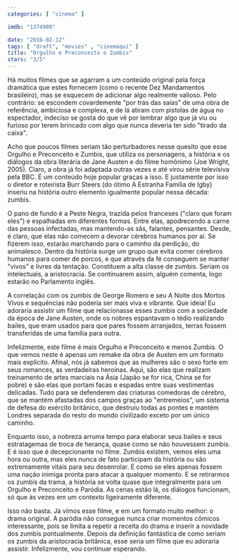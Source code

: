 ```yaml
---
categories: [ "cinema" ]

imdb: "1374989"

date: "2016-02-12"
tags: [ "draft", "movies" , "cinemaqui" ]
title: "Orgulho e Preconceito e Zumbis"
stars: "3/5"
---
```

Há muitos filmes que se agarram a um conteúdo original pela força dramática que estes fornecem (como o recente Dez Mandamentos brasileiro), mas se esquecem de adicionar algo realmente valioso. Pelo contrário: se escondem covardemente "por trás das saias" de uma obra de referência, ambiciosa e complexa, e de lá atiram com pistolas de água no espectador, indeciso se gosta do que vê por lembrar algo que já viu ou furioso por terem brincado com algo que nunca deveria ter sido "tirado da caixa".

Acho que poucos filmes seriam tão perturbadores nesse quesito que esse Orgulho e Preconceito e Zumbis, que utiliza os personagens, a história e os diálogos da obra literária de Jane Austen e do filme homônimo (Joe Wright, 2005). Claro, a obra já foi adaptada outras vezes e até virou série televisiva pela BBC. É um conteúdo hoje popular graças a isso. E justamente por isso o diretor e roteirista Burr Steers (do ótimo A Estranha Família de Igby) inseriu na história outro elemento igualmente popular nessa década: zumbis.

O pano de fundo é a Peste Negra, trazida pelos franceses ("claro que foram eles") e espalhadas em diferentes formas. Entre elas, apodrecendo a carne das pessoas infectadas, mas mantendo-as sãs, falantes, pensantes. Desde, é claro, que elas não comecem a devorar cérebros humanos por aí. Se fizerem isso, estarão marchando para o caminho da perdição, do animalesco. Dentro da história surge um grupo que evita comer cérebros humanos para comer de porcos, e que através da fé conseguem se manter "vivos" e livres da tentação. Constituem a alta classe de zumbis. Seriam os intelectuais, a aristocracia. Se continuarem assim, alguém comenta, logo estarão no Parlamento inglês.

A correlação com os zumbis de George Romero e seu A Noite dos Mortos Vivos e sequências não poderia ser mais viva e vibrante. Que ideia! Eu adoraria assistir um filme que relacionasse esses zumbis com a sociedade da época de Jane Austen, onde os nobres espantavam o tédio realizando bailes, que eram usados para que pares fossem arranjados, terras fossem transferidas de uma família para outra.

Infelizmente, este filme é mais Orgulho e Preconceito e menos Zumbis. O que vemos neste é apenas um remake da obra de Austen em um formato mais explícito. Afinal, nós já sabemos que as mulheres são o sexo forte em seus romances, as verdadeiras heroínas. Aqui, são elas que realizam treinamento de artes marciais na Ásia (Japão se for rica, China se for pobre) e são elas que portam facas e espadas entre suas vestimentas delicadas. Tudo para se defenderem das criaturas comedoras de cérebro, que se mantém afastadas dos campos graças ao "entremeios", um sistema de defesa do exército britânico, que destruiu todas as pontes e mantém Londres separada do resto do mundo civilizado exceto por um único caminho.

Enquanto isso, a nobreza arruma tempo para elaborar seus bailes e seus estratagemas de troca de herança, quase como se não houvessem zumbis. E é isso que é decepcionante no filme. Zumbis existem, vemos eles uma hora ou outra, mas eles nunca de fato participam da história ou são extremamente vitais para seu desenrolar. É como se eles apenas fossem uma nação inimiga pronta para atacar a qualquer momento. E se retirarmos os zumbis da trama, a história se volta quase que integralmente para um Orgulho e Preconceito e Paródia. As cenas estão lá, os diálogos funcionam, só que às vezes em um contexto ligeiramente diferente.

Isso não basta. Já vimos esse filme, e em um formato muito melhor: o drama original. A paródia não consegue nunca criar momentos cômicos interessante, pois se limita a repetir a receita do drama e inserir a novidade dos zumbis pontualmente. Depois da definição fantástica de como seriam os zumbis da aristocracia britânica, esse seria um filme que eu adoraria assistir. Infelizmente, vou continuar esperando.
